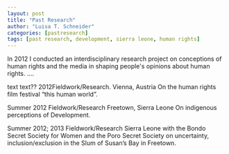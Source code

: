 ```yaml
---
layout: post
title: "Past Research"
author: "Luisa T. Schneider"
categories: [pastresearch]
tags: [past research, development, sierra leone, human rights]
---
```


In 2012 I conducted an interdisciplinary research project on conceptions of human rights and the media in shaping people's opinions about human rights. ....

text text?? 2012Fieldwork/Research. Vienna, Austria	On the human rights film festival “this human world”.

Summer 2012			Fieldwork/Research
Freetown, Sierra Leone 	On indigenous perceptions of Development.

Summer 2012; 2013			Fieldwork/Research
Sierra Leone	with the Bondo Secret Society for Women and the Poro Secret Society on uncertainty, inclusion/exclusion in the Slum of Susan’s Bay in Freetown.
